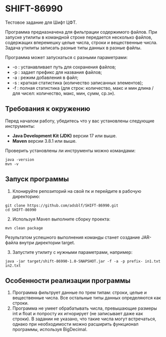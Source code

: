 # SHIFT-86990
Тестовое задание для Шифт ЦФТ.

Программа предназначена для фильтрации содержимого файлов. При запуске утилиты
в командной строке передается несколько файлов, содержащих вперемешку целые числа,
строки и вещественные числа. Задача утилиты записать разные типы данных в разные файлы.

Программа может запускаться с разными параметрами:
* -o : устанавливает путь для сохранения файлов;
* -p : задает префикс для названия файлов;
* -a : режим добавления в файл;
* -s : краткая статистика (количество записанных элементов);
* -f : полная статистика (для строк: количество, макс и мин длина / для чисел: количество, макс, мин, сумм, ср.зн).

## Требования к окружению
Перед началом работу, убедитесь что у вас установлены следующие инструменты:

* **Java Development Kit (JDK)** версии 17 или выше.
* **Maven** версии 3.8.1 или выше.

Проверить установлены ли инструменты можно командами:
```
java -version
mvn -v
```

## Запуск программы
1. Клонируйте репозиторий на свой пк и перейдите в рабочую директорию:
```
git clone https://github.com/adsblf/SHIFT-86990.git
cd SHIFT-86990
```

2. Используя Maven выполните сборку проекта:
```
mvn clean package
```

Результатом успешного выполнения команды станет создание JAR-файла
внутри директории target.

3. Запустите утилиту с нужными параметрами, например:
```
java -jar target/shift-86990-1.0-SNAPSHOT.jar -f -a -p prefix- in1.txt in2.txt
```

## Особенности реализации программы

1. Программа фильтрует данные по трем типам: строки, целые и вещественные числа.
   Все остальные типы данных определяются как строки.
2. Программа не умеет обрабатывать числа, превышающие размеры int и float и
   попросту их игнорирует (не записывает даже как строки). В задании не указано, что
   такие числа могут встречаться, однако при необходимости можно расширить функционал
   программы, используя BigDecimal.